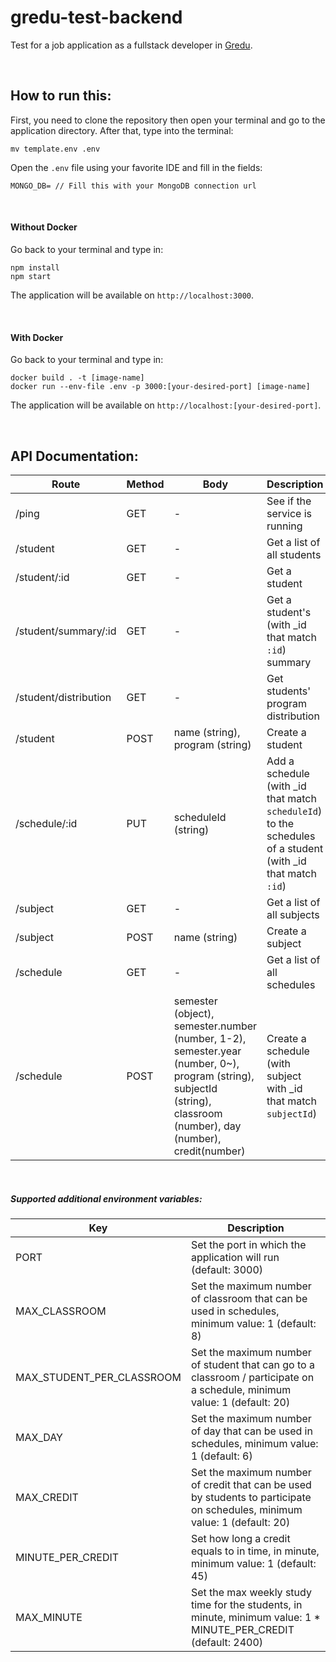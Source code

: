 # gredu-test-backend
Test for a job application as a fullstack developer in [Gredu](https://gredu.asia).

<br />

## How to run this:
First, you need to clone the repository then open your terminal and go to the application directory. After that, type into the terminal:
```
mv template.env .env
```
Open the `.env` file using your favorite IDE and fill in the fields:
```
MONGO_DB= // Fill this with your MongoDB connection url
```

<br />

#### Without Docker
Go back to your terminal and type in:
```
npm install
npm start
```
The application will be available on `http://localhost:3000`.

<br />

#### With Docker
Go back to your terminal and type in:
```
docker build . -t [image-name]
docker run --env-file .env -p 3000:[your-desired-port] [image-name]
```
The application will be available on `http://localhost:[your-desired-port]`.

<br />

## API Documentation:

Route                   | Method | Body                           | Description                                           
------------------------|--------|--------------------------------|-------------------------------------------------------
/ping                   | GET    | -                              | See if the service is running                         
/student                | GET    | -                              | Get a list of all students                           
/student/:id            | GET    | -                              | Get a student                                        
/student/summary/:id    | GET    | -                              | Get a student's (with _id that match `:id`) summary    
/student/distribution   | GET    | -                              | Get students' program distribution                    
/student                | POST   | name (string), program (string)| Create a student                                      
/schedule/:id           | PUT    | scheduleId (string)            | Add a schedule (with _id that match `scheduleId`) to the schedules of a student (with _id that match `:id`)
/subject                | GET    | -                              | Get a list of all subjects                      
/subject                | POST   | name (string)                  | Create a subject                                      
/schedule               | GET    | -                              | Get a list of all schedules                           
/schedule               | POST   | semester (object), semester.number (number, 1-2), semester.year (number, 0~), program (string), subjectId (string), classroom (number), day (number), credit(number)| Create a schedule (with subject with _id that match `subjectId`)

<br />

##### Supported additional environment variables:

Key                       | Description
--------------------------|-------------------------------------------------------------------------------------------------
PORT                      | Set the port in which the application will run (default: 3000)
MAX_CLASSROOM             | Set the maximum number of classroom that can be used in schedules, minimum value: 1 (default: 8)
MAX_STUDENT_PER_CLASSROOM | Set the maximum number of student that can go to a classroom / participate on a schedule, minimum value: 1 (default: 20)
MAX_DAY                   | Set the maximum number of day that can be used in schedules, minimum value: 1 (default: 6)
MAX_CREDIT                | Set the maximum number of credit that can be used by students to participate on schedules, minimum value: 1 (default: 20)
MINUTE_PER_CREDIT         | Set how long a credit equals to in time, in minute, minimum value: 1 (default: 45)
MAX_MINUTE                | Set the max weekly study time for the students, in minute, minimum value: 1 * MINUTE_PER_CREDIT (default: 2400)

